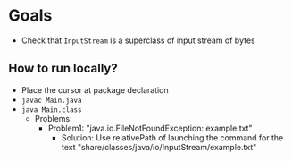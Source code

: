 # Goals
* Check that `InputStream` is a superclass of input stream of bytes

## How to run locally?
* Place the cursor at package declaration
* `javac Main.java` 
* `java Main.class`
  * Problems:
    * Problem1: "java.io.FileNotFoundException: example.txt"
      * Solution: Use relativePath of launching the command for the text "share/classes/java/io/InputStream/example.txt"
